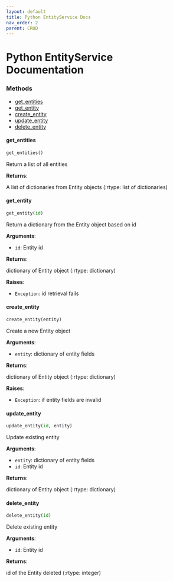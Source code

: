 ```yaml
---
layout: default
title: Python EntityService Docs
nav_order: 2
parent: CRUD
---
```


# Python EntityService Documentation

### Methods
* [get\_entities](#interfaces.entity_service.IEntityService.get_entities)
* [get\_entity](#interfaces.entity_service.IEntityService.get_entity)
* [create\_entity](#interfaces.entity_service.IEntityService.create_entity)
* [update\_entity](#interfaces.entity_service.IEntityService.update_entity)
* [delete\_entity](#interfaces.entity_service.IEntityService.delete_entity)

<a name="interfaces.entity_service.IEntityService.get_entities"></a>
#### get\_entities

```python
get_entities()
```

Return a list of all entities

**Returns**:

A list of dictionaries from Entity objects (:rtype: list of dictionaries)

<a name="interfaces.entity_service.IEntityService.get_entity"></a>
#### get\_entity

```python
get_entity(id)
```

Return a dictionary from the Entity object based on id

**Arguments**:

- `id`: Entity id

**Returns**:

dictionary of Entity object (:rtype: dictionary)

**Raises**:

- `Exception`: id retrieval fails

<a name="interfaces.entity_service.IEntityService.create_entity"></a>
#### create\_entity

```python
create_entity(entity)
```

Create a new Entity object

**Arguments**:

- `entity`: dictionary of entity fields

**Returns**:

dictionary of Entity object (:rtype: dictionary)

**Raises**:

- `Exception`: if entity fields are invalid

<a name="interfaces.entity_service.IEntityService.update_entity"></a>
#### update\_entity

```python
update_entity(id, entity)
```

Update existing entity

**Arguments**:

- `entity`: dictionary of entity fields
- `id`: Entity id

**Returns**:

dictionary of Entity object (:rtype: dictionary)

<a name="interfaces.entity_service.IEntityService.delete_entity"></a>
#### delete\_entity

```python
delete_entity(id)
```

Delete existing entity

**Arguments**:

- `id`: Entity id

**Returns**:

id of the Entity deleted (:rtype: integer)

